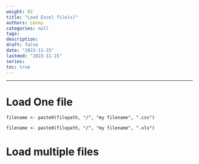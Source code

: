 ```yaml
---
weight: 02
title: "Load Excel file(s)"
authors: Lenny
categories: null
tags: 
description: 
draft: false
date: "2023-11-15"
lastmod: "2023-11-15"
series:
toc: true
---
```



<!--more-->
---

# Load One file

```
filename <- paste0(filepath, "/", "my filename", ".csv")

filename <- paste0(filepath, "/", "my filename", ".xls")
```

# Load multiple files

